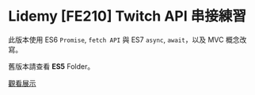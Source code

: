 # Lidemy [FE210] Twitch API 串接練習

此版本使用 ES6 `Promise`, `fetch API` 與 ES7 `async`, `await`，以及 MVC 概念改寫。

舊版本請查看 **ES5** Folder。

[觀看展示](https://a1740942002.github.io/remaster_twitch_app/)


